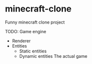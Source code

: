 # minecraft-clone
Funny minecraft clone project

TODO:
Game engine
- Renderer
- Entities
  - Static entities
  - Dynamic entities
The actual game